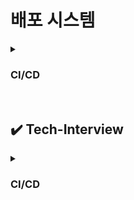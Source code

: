 # 배포 시스템

<details>
    <summary><h3>CI/CD</h3></summary>
    <h4>✔️ 배포 시스템이 왜 필요할까?</h4>
    <ul>
    <li>개발한 코드를 서버에 반영해 실제 서비스에 적용해야 되니까</li>
    </ul>
    <br>
    <h2>배포 목표(= 배포 시스템의 기능적 요구사항)</h2>
    <ul>
    <li><strong>서비스 중단 없이</strong> 배포하고, 문제가 생기면 <strong>빠르게 롤백</strong>하거나 트래픽을 전환할 수 있어야 함</li>
    <li><strong>배포 중 에러나 장애를 자동 감지</strong>하고 확인할 수 있어야 함
        <ul>
        <li>예: Health check 기능을 통해 각 인스턴스의 Endpoint 상태나 시스템 리소스(CPU, Memory 등)를 실시간으로 확인</li>
        </ul>
    </li>
    <li><strong>로그 및 시스템 상태를 모니터링</strong>할 수 있어야 함
        <ul>
        <li>예: 메트릭 수집 및 로그 분석 도구(Grafana, ELK 등)와 연동해 지표 및 에러 상황을 추적</li>
        </ul>
    </li>
    <li><strong>협업이 원활하고 실수를 줄일 수 있도록 자동화</strong>되어야 함
        <ul>
        <li>예: 배포 준비, 설정 변경 자동화</li>
        <li>배포 Lock/Unlock 기능으로 실수 방지</li>
        <li>Slack·카카오톡 등으로 실시간 알림 연동</li>
        </ul>
    </li>
    <li><strong>배포 이력 기록</strong>이 남아 있어야 함
        <ul>
        <li>누가, 언제, 어떤 코드를 배포했는지 확인</li>
        <li>문제가 생겼을 때 <strong>원인을 빠르게 추적</strong> 가능</li>
        <li>예: 배포 시간, 버전 정보, 담당자 기록 자동 저장</li>
        </ul>
    </li>
    <li><strong>버전 관리가 체계적이어야 함</strong>
        <ul>
        <li>예: [업무티켓명-번호]-모듈명-[yyyyMMddHHmmss] 형식의 자동 빌드 버전 생성</li>
        </ul>
    </li>
    <li><strong>배포 상태를 실시간으로 파악할 수 있어야 함</strong>
        <ul>
        <li>예: Dev / Stage / Production 단계별 상태를 시각적으로 보여주는 Progress Viewer</li>
        </ul>
    </li>
    </ul>
    <br>
    <h2>CI/CD란?</h2>
    <p><h3>CI 단계</h3>코드 테스트 + 빌드 (예: 도커 이미지 생성)<br>
    <h3>CD 단계</h3>배포 전략 실행 (롤링, 블루/그린, 카나리 등)</p><br>
    <h3>🔹 CI (Continuous Integration 지속적 통합)</h3>
    <ul>
    <li>개발자의 코드를 공통 브랜치에 자주 병합</li>
    <li>자동 빌드 / 테스트 / 코드 품질 검증을 수행해, 통합 시 오류를 조기에 발견하고 빠르게 배포할 수 있도록 하는 프로세스</li>
    </ul>
    <br>
    <h3>🔹 CD (Continuous Delivery/Deployment 지속적 배포)</h3>
    <ul>
    <li>테스트 통과된 빌드 결과물을 자동으로 운영환경까지 배포하는 것</li>
    <li>Delivery: 스테이징까지 자동화 (운영은 수동)</li>
    <li>Deployment: 운영까지 자동화</li>
    </ul>
    <br>
    <h2>배포 전략</h2>
    ✔️ <strong>롤링, 블루/그린, 카나리 배포는 모두 무중단 배포를 전제</strong>로 하기 때문에, <strong>최소 2개 이상의 인스턴스</strong>가 필요함<br>
    ✔️ 롤링 배포는 스타트업이나 중소기업에서, 블루/그린, 카나리 배포는 대형 시스템이나 클라우드 환경에서 더 선호된다.<br>
    <br><br>
    <h3>1. 롤링 배포</h3>
    <ul>
    <li><strong>여러 서버(인스턴스) 중에서 하나씩 순차적으로 새 버전으로 교체</strong></li>
    <li>각 인스턴스는 트래픽을 잠시 차단 → 업데이트 진행 → 완료되면 서비스에 연결</li>
    <li>이 과정을 반복하면서, <strong>모든 서버에 새 버전을 점진적으로 배포</strong></li>
    </ul><br>
    <strong>장점</strong>
    <ul>
    <li><strong>추가 서버 비용 없음</strong><br>(= 기존에 운영 중인 인스턴스를 하나씩 업데이트하면서 순차적으로 배포하므로, 배포를 위해 인스턴스를 추가로 띄울 필요가 없음)</li>
    <li><strong>관리 간편</strong></li>
    </ul>
    <strong>단점</strong>
    <ul>
    <li>배포 시점에 인스턴스마다 서로 다른 버전일 수 있어, <strong>사용자에게 어떤 버전이 보일지 알 수 없음.</strong></li>
    <li>서버 수가 많을 경우 시간 오래 걸림</li>
    <br>
    <li>롤링 배포는 <strong>배포 컴포넌트들이 시간이 지날수록 무거워지고 서비스 트래픽에 영향을 많이 받게 된다.</strong> 
        일반적인 방식이지만 좋은 방식의 배포는 아니다.<br>
        → 이 단점을 상쇄하기 위해 <strong>배포 소스의 규모를 작게 나누는 MSA로 진행</strong>하거나, <strong>트래픽이 몰리지 않는 시간대에 배포</strong>하는 방법으로 해결<br>
    </li>
    </ul>
    <br>
    <h3>2. 블루/그린 배포</h3>
    <ul>
    <li><strong>구버전(Blue)과 신버전(Green)</strong> 인스턴스를 <strong>병렬</strong> 운영</li>
    <li><strong>LB를 통해</strong> 트래픽을 신버전(Green)으로 전환</li>
    </ul><br>
    <strong>장점</strong>
    <ul>
    <li>문제가 있을 경우 <strong>롤백이 빠르다.</strong> (LB만 원위치)</li>
    <li>새 버전을 먼저 따로 배포하고 검증하므로, <strong>전환 전까지 운영 환경은 100% 안전하게 유지 가능</strong></li>
    </ul>
    <strong>단점</strong>
    <ul>
    <li><strong>시스템 자원이 2배 필요</strong><br> (EC2 인스턴스는 반드시 2배가 되어야 하고, RDS는 공유 여부에 따라 달라짐)</li>
    <li>새 배포 버전이 나갈 때 반드시 <strong>QA를 꼼꼼히 점검</strong>해 버그나 장애 유발 가능성을 낮춰야 한다.<br>
        → 그린에 문제가 있으면 모든 사용자에게 장애가 발생하기 때문
    </li>
    </ul>
    <br>
    <h3>3. 카나리 배포</h3>
    <ul>
    <li><strong>일부 사용자에게만 신규 버전을 배포</strong>한 뒤 <strong>점진적 확대</strong></li>
    <li>오래 전 광부들이 가스에 민감한 카나리아 새를 탄광에 풀어 미리 가스 누출 위험을 감지한데서 유래</li>
    </ul><br>
    <strong>장점</strong>
    <ul>
    <li>문제 발생 시 영향 최소화 (점진적으로 배포하기 때문에 블루/그린보다 안전)</li>
    <li><strong>A/B 테스트 가능</strong></li>
    </ul>
    <strong>단점</strong>
    <ul>
    <li><strong>트래픽 분산 전략이 복잡함</strong><br>기존 버전과 새 버전을 동시에 운영하면서, 일부 사용자만 정해진 비율로 새 버전으로 보내야 함.</li>
    <li><strong>사용자 구분 로직이 필요함</strong><br>누가 새 버전을 쓸지 정해야 하고, 코드나 인프라에서 사용자 조건에 따른 분기처리나 경우에 따라 DB나 로직 설계도 함께 고려해야 함.</li>
    </ul>
    <br>
    <h2>배포 시스템 시나리오 예시</h2>
    <ol>
    <li><strong>새로운 버전 변경 커밋 → 리뷰 및 머지 → 배포 내용 공유</strong></li>
    <li><strong>새로운 버전 빌드 수행 및 다른 사람이 실수로 배포 버튼을 누르지 못하게 배포 잠금(Lock)</strong></li>
    <li><strong>테스트 환경(Dev → Stage → Prod) 단계별로 순차 배포 진행</strong>
        <ul>
        <li>테스트 결과에 문제가 없으면, 운영(Prod) 환경에서는 <strong>카나리 방식</strong>으로 일부 인스턴스에만 배포</li>
        <li>지정된 비율로 트래픽을 분산하며 점진적 배포</li>
        <li><strong>오류 발생 시, 이전 버전 형상으로 즉시 롤백</strong> 가능해야 함</li>
        </ul>
    </li>
    <li><strong>테스트 단계에서는 수동으로 핫픽스(Hotfix) 버전을 배포할 수 있어야 하므로,<br>
        메뉴얼 배포 기능(수동으로 배포할 수 있는 시스템 UI 또는 기능)도 제공되어야 함</strong></li>
    <li><strong>문제 없으면 전체 배포 진행</strong>
        <ul>
        <li>배포 이력 기록 (배포 시간, 배포한 사람)</li>
        <li>기존 연결 정리 및 새 인스턴스 전환</li>
        <li>롤백을 위해 재빌드하는 방식은 지양</li>
        </ul>
    </li>
    <li><strong>배포 완료 알림 전송</strong> (= 자동으로 배포 성공/실패 공유)</li>
    <li><strong>자동으로 배포 히스토리 기록, 릴리즈 태그 생성, 이슈가 있을 경우 로그와 함께 파악할 수 있도록 대시보드 지원</strong></li>
    <li><strong>전체 모니터링 후 배포 프로세스 종료</strong></li>
    </ol>
</details>

<br>

## ✔️ Tech-Interview

<details>
    <summary><h3>CI/CD</h3></summary>
    <details>
        <summary><strong>CI/CD를 적용하는 이유가 무엇인가요?</strong></summary>
        <br>
        <strong>개발부터 배포까지의 과정을 자동화</strong>해 코드 변경 사항을 빠르고 안정적으로 서비스에 반영하기 위해 적용합니다.<br>
        CI는 코드 변경을 자주 통합하고 자동 빌드, 테스트를 통해 버그를 조기에 발견하고,<br>
        CD는 테스트를 통과한 코드를 안정적이고 반복 가능한 방식으로 배포해 릴리즈 속도를 높이고 운영 리스크를 줄입니다.<br>
        <br>
        결과적으로 <strong>개발 생산성 향상, 서비스 품질 안정화, 릴리즈 주기 단축</strong>이라는 이점이 있습니다.<br>
        (릴리즈 주기 단축: 배포 준비와 검증 과정이 자동화되기 때문)<br>
    </details>
    <br>
    <details>
        <summary><strong> CI/CD가 가져야 할 특징과 기능에 대해서 설명해주세요.<br> 본인이 전사에서 사용할 공통 CI/CD 솔루션을 만든다고 가정했을 때 어떤 기능을 넣어야 할지 각 프로세스 단위로 설명해주실 수 있을까요?</strong></summary>
        <br>
        <h3>CI/CD란?</h3>
        <ul>
            <li><strong>CI (지속적 통합)</strong>: 개발자의 코드를 메인 브랜치에 병합하고, 자동 빌드 및 테스트 실행</li>
            <li><strong>CD (지속적 배포)</strong>: 테스트 통과 후 운영 환경까지 자동 배포 (Delivery/Deployment)</li>
        </ul>
        <br>
        <h3>CI/CD 각 프로세스 단위 기능</h3>
        <h4>🔸 코드 병합 및 빌드</h4>
        <ul>
        <li>Git 기반 버전 관리</li>
        <li>커밋/머지 시 자동 빌드 트리거</li>
        <li>도커 이미지 생성</li>
        <li>빌드 버전 명명 규칙 자동화 (예: [티켓명]-[모듈명]-[yyyyMMddHHmmss])</li>
        </ul>
        <h4>🔸 테스트 자동화</h4>
        <ul>
        <li>유닛 테스트 / 통합 테스트 자동 실행</li>
        <li>테스트 실패 시 병합 차단 또는 알림</li>
        <li>결과 리포트 생성</li>
        </ul>
        <h4>🔸 배포 자동화</h4>
        <ul>
        <li>롤링 / 블루그린 / 카나리 등 다양한 배포 전략 지원</li>
        <li>환경별 배포 단계 (Dev → Stage → Prod)</li>
        <li>배포 Progress Viewer</li>
        <li>배포 Lock / Unlock 기능</li>
        </ul>
        <h4>🔸 롤백 지원</h4>
        <ul>
        <li>재빌드 없이 이전 버전으로 즉시 전환</li>
        <li>버전별 트래픽 라우팅 제어</li>
        <li>장애 발생 시 자동 Rollback 옵션</li>
        </ul>
        <h4>🔸 모니터링</h4>
        <ul>
        <li>Endpoint 헬스 체크</li>
        <li>시스템 리소스(CPU, Memory, Disk) 모니터링</li>
        <li>전체 로그 수집 및 지표 통합</li>
        <li>대시보드에서 상태 시각화</li>
        </ul>
        <h4>🔸 히스토리 기록</h4>
        <ul>
        <li>배포자 / 시간 / 버전 정보 자동 저장</li>
        <li>릴리즈 버전 태그 자동 생성</li>
        <li>변경 이력 추적 가능</li>
        </ul>
        <h4>🔸 알림</h4>
        <ul>
        <li>배포 시작/종료/결과 Slack·카카오톡·이메일 자동 발송</li>
        <li>알림을 통한 배포 상황 실시간 공유</li>
        </ul>
        <h4>🔸 중앙 관제 연동</h4>
        <ul>
        <li>배포 결과를 API 또는 로그 형태로 중앙 시스템에 기록</li>
        <li>장애 발생 시 중앙 관제 시스템에서 추적 가능</li>
        </ul>
        <h4>🔸 통계 및 시각화</h4>
        <ul>
        <li>전체 배포 현황 대시보드</li>
        <li>로그 뷰어</li>
        <li>메트릭 기반 시각화 그래프 제공</li>
        </ul>
    </details>
    <br>
    <details>
        <summary><strong>Q2. 애플리케이션의 다운타임을 최소화하기 위한 기본적인 배포 방식을 설명해주세요.</strong></summary>
        <br>
        * 다운타임: 사용자나 외부 시스템이 서비스에 접근할 수 없는 시간<br>
        <br>
        다운타임을 최소화 하려면 무중단 배포 전략이 필요함!<br>
        A. 롤링, 블루/그린, 카나리 배포에 대해 설명
    </details>
    <br>
    <details>
        <summary><strong>Q3. 서버 점검 페이지 없이 365일 24시간 내내 애플리케이션이 운영되기 위한 배포 전략이나 필요한 시스템 구성은 어떤 것이 있을까요?</strong></summary>
        <br>
        * 무중단 운영을 위한 배포 전략 및 시스템 구성을 물어보는 것!<br>
        <br>
        <ul>
            <li><strong>배포 전략</strong><br> 블루/그린 또는 카나리 방식 적용</li>
            <li><strong>트래픽 분리</strong><br> LB/Ingress 기반 헬스체크 후 안전한 전환</li>
            <li><strong>자동화 도구</strong><br> GitHub Actions, ArgoCD, Spinnaker 등</li>
            <li><strong>모니터링</strong><br> Prometheus, Grafana, ELK, CloudWatch 등 활용</li>
            <li><strong>알림 및 기록</strong><br> 배포 이력 자동 기록 + Slack 알림</li>
            <li><strong>고가용성 인프라</strong><br> Auto Scaling, Multi-AZ 구성, DB 이중화</li>
            <li><strong>중앙 통제</strong><br> 로그 및 메트릭 통합 수집, 관제 대시보드</li>
        </ul>
    </details>
    <br>
    <details>
        <summary><strong>+ 별도로 배포 시스템이 분리되어야 하는 경우</strong></summary>
        <br>
        <ul>
            <li><strong>보안이 중요한 경우:</strong> 금융 시스템, 민감한 데이터 분리 필요</li>
            <li><strong>특수 인프라:</strong> IoT, OTA 등 고유 배포 환경</li>
            <li><strong>외부 협력사:</strong> 파트너와 공동 개발 시 별도 구성 필요</li>
            <li><strong>레거시 시스템:</strong> 완전한 통합 전까지 분리 유지</li>
        </ul>
        단, 이런 경우에도 전사 인프라에 영향을 주지 않도록 <strong>격리 및 관제 연동</strong>이 필요함!
</details>
